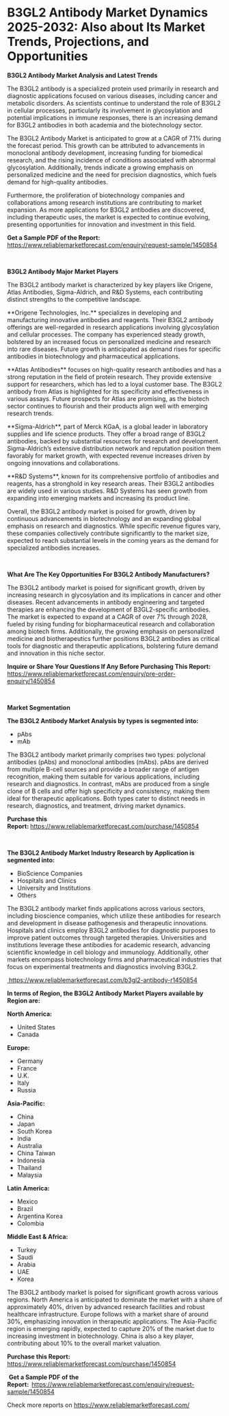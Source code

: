 <p><h1>B3GL2 Antibody Market Dynamics 2025-2032: Also about Its Market Trends, Projections, and Opportunities</h1></p><p><strong>B3GL2 Antibody Market Analysis and Latest Trends</strong></p>
<p><p>The B3GL2 antibody is a specialized protein used primarily in research and diagnostic applications focused on various diseases, including cancer and metabolic disorders. As scientists continue to understand the role of B3GL2 in cellular processes, particularly its involvement in glycosylation and potential implications in immune responses, there is an increasing demand for B3GL2 antibodies in both academia and the biotechnology sector.</p><p>The B3GL2 Antibody Market is anticipated to grow at a CAGR of 7.1% during the forecast period. This growth can be attributed to advancements in monoclonal antibody development, increasing funding for biomedical research, and the rising incidence of conditions associated with abnormal glycosylation. Additionally, trends indicate a growing emphasis on personalized medicine and the need for precision diagnostics, which fuels demand for high-quality antibodies. </p><p>Furthermore, the proliferation of biotechnology companies and collaborations among research institutions are contributing to market expansion. As more applications for B3GL2 antibodies are discovered, including therapeutic uses, the market is expected to continue evolving, presenting opportunities for innovation and investment in this field.</p></p>
<p><strong>Get a Sample PDF of the Report:&nbsp;</strong> <a href="https://www.reliablemarketforecast.com/enquiry/request-sample/1450854?utm_campaign=2277&utm_medium=2&utm_source=Github&utm_content=ia&utm_term=09032025&utm_id=b3gl2-antibody">https://www.reliablemarketforecast.com/enquiry/request-sample/1450854</a></p>
<p>&nbsp;</p>
<p><strong>B3GL2 Antibody Major Market Players</strong></p>
<p><p>The B3GL2 antibody market is characterized by key players like Origene, Atlas Antibodies, Sigma-Aldrich, and R&D Systems, each contributing distinct strengths to the competitive landscape.</p><p>**Origene Technologies, Inc.** specializes in developing and manufacturing innovative antibodies and reagents. Their B3GL2 antibody offerings are well-regarded in research applications involving glycosylation and cellular processes. The company has experienced steady growth, bolstered by an increased focus on personalized medicine and research into rare diseases. Future growth is anticipated as demand rises for specific antibodies in biotechnology and pharmaceutical applications.</p><p>**Atlas Antibodies** focuses on high-quality research antibodies and has a strong reputation in the field of protein research. They provide extensive support for researchers, which has led to a loyal customer base. The B3GL2 antibody from Atlas is highlighted for its specificity and effectiveness in various assays. Future prospects for Atlas are promising, as the biotech sector continues to flourish and their products align well with emerging research trends.</p><p>**Sigma-Aldrich**, part of Merck KGaA, is a global leader in laboratory supplies and life science products. They offer a broad range of B3GL2 antibodies, backed by substantial resources for research and development. Sigma-Aldrich’s extensive distribution network and reputation position them favorably for market growth, with expected revenue increases driven by ongoing innovations and collaborations.</p><p>**R&D Systems**, known for its comprehensive portfolio of antibodies and reagents, has a stronghold in key research areas. Their B3GL2 antibodies are widely used in various studies. R&D Systems has seen growth from expanding into emerging markets and increasing its product line. </p><p>Overall, the B3GL2 antibody market is poised for growth, driven by continuous advancements in biotechnology and an expanding global emphasis on research and diagnostics. While specific revenue figures vary, these companies collectively contribute significantly to the market size, expected to reach substantial levels in the coming years as the demand for specialized antibodies increases.</p></p>
<p>&nbsp;</p>
<p><strong>What Are The Key Opportunities For B3GL2 Antibody Manufacturers?</strong></p>
<p><p>The B3GL2 antibody market is poised for significant growth, driven by increasing research in glycosylation and its implications in cancer and other diseases. Recent advancements in antibody engineering and targeted therapies are enhancing the development of B3GL2-specific antibodies. The market is expected to expand at a CAGR of over 7% through 2028, fueled by rising funding for biopharmaceutical research and collaboration among biotech firms. Additionally, the growing emphasis on personalized medicine and biotherapeutics further positions B3GL2 antibodies as critical tools for diagnostic and therapeutic applications, bolstering future demand and innovation in this niche sector.</p></p>
<p><strong>Inquire or Share Your Questions If Any Before Purchasing This Report:</strong> <a href="https://www.reliablemarketforecast.com/enquiry/pre-order-enquiry/1450854?utm_campaign=2277&utm_medium=2&utm_source=Github&utm_content=ia&utm_term=09032025&utm_id=b3gl2-antibody">https://www.reliablemarketforecast.com/enquiry/pre-order-enquiry/1450854</a></p>
<p>&nbsp;</p>
<p><strong>Market Segmentation</strong></p>
<p><strong>The B3GL2 Antibody Market Analysis by types is segmented into:</strong></p>
<p><ul><li>pAbs</li><li>mAb</li></ul></p>
<p><p>The B3GL2 antibody market primarily comprises two types: polyclonal antibodies (pAbs) and monoclonal antibodies (mAbs). pAbs are derived from multiple B-cell sources and provide a broader range of antigen recognition, making them suitable for various applications, including research and diagnostics. In contrast, mAbs are produced from a single clone of B cells and offer high specificity and consistency, making them ideal for therapeutic applications. Both types cater to distinct needs in research, diagnostics, and treatment, driving market dynamics.</p></p>
<p><strong>Purchase this Report:&nbsp;</strong><a href="https://www.reliablemarketforecast.com/purchase/1450854?utm_campaign=2277&utm_medium=2&utm_source=Github&utm_content=ia&utm_term=09032025&utm_id=b3gl2-antibody">https://www.reliablemarketforecast.com/purchase/1450854</a></p>
<p>&nbsp;</p>
<p><strong>The B3GL2 Antibody Market Industry Research by Application is segmented into:</strong></p>
<p><ul><li>BioScience Companies</li><li>Hospitals and Clinics</li><li>University and Institutions</li><li>Others</li></ul></p>
<p><p>The B3GL2 antibody market finds applications across various sectors, including bioscience companies, which utilize these antibodies for research and development in disease pathogenesis and therapeutic innovations. Hospitals and clinics employ B3GL2 antibodies for diagnostic purposes to improve patient outcomes through targeted therapies. Universities and institutions leverage these antibodies for academic research, advancing scientific knowledge in cell biology and immunology. Additionally, other markets encompass biotechnology firms and pharmaceutical industries that focus on experimental treatments and diagnostics involving B3GL2.</p></p>
<p><a href="https://www.reliablemarketforecast.com/b3gl2-antibody-r1450854?utm_campaign=2277&utm_medium=2&utm_source=Github&utm_content=ia&utm_term=09032025&utm_id=b3gl2-antibody">&nbsp;https://www.reliablemarketforecast.com/b3gl2-antibody-r1450854</a></p>
<p><strong>In terms of Region, the B3GL2 Antibody Market Players available by Region are:</strong></p>
<p>
    <p> <strong> North America: </strong>
        <ul>
            <li>United States</li>
            <li>Canada</li>
        </ul>
        </p> 
    <p> <strong> Europe: </strong>
        <ul>
            <li>Germany</li>
            <li>France</li>
            <li>U.K.</li>
            <li>Italy</li>
            <li>Russia</li>
        </ul>
        </p> 
    <p> <strong> Asia-Pacific: </strong>
        <ul>
            <li>China</li>
            <li>Japan</li>
            <li>South Korea</li>
            <li>India</li>
            <li>Australia</li>
            <li>China Taiwan</li>
            <li>Indonesia</li>
            <li>Thailand</li>
            <li>Malaysia</li>
        </ul>
        </p> 
    <p> <strong> Latin America: </strong>
        <ul>
            <li>Mexico</li>
            <li>Brazil</li>
            <li>Argentina Korea</li>
            <li>Colombia</li>
        </ul>
        </p> 
    <p> <strong> Middle East & Africa: </strong>
        <ul>
            <li>Turkey</li>
            <li>Saudi</li>
            <li>Arabia</li>
            <li>UAE</li>
            <li>Korea</li>
        </ul>
    </p>
    </p>
<p><p>The B3GL2 antibody market is poised for significant growth across various regions. North America is anticipated to dominate the market with a share of approximately 40%, driven by advanced research facilities and robust healthcare infrastructure. Europe follows with a market share of around 30%, emphasizing innovation in therapeutic applications. The Asia-Pacific region is emerging rapidly, expected to capture 20% of the market due to increasing investment in biotechnology. China is also a key player, contributing about 10% to the overall market valuation.</p></p>
<p><strong>Purchase this Report: </strong><a href="https://www.reliablemarketforecast.com/purchase/1450854?utm_campaign=2277&utm_medium=2&utm_source=Github&utm_content=ia&utm_term=09032025&utm_id=b3gl2-antibody">https://www.reliablemarketforecast.com/purchase/1450854</a></p>
<p>&nbsp;<strong>Get a Sample PDF of the Report:&nbsp;&nbsp;</strong><a href="https://www.reliablemarketforecast.com/enquiry/request-sample/1450854?utm_campaign=2277&utm_medium=2&utm_source=Github&utm_content=ia&utm_term=09032025&utm_id=b3gl2-antibody">https://www.reliablemarketforecast.com/enquiry/request-sample/1450854</a></p>
<p><strong></strong></p>
<p>Check more reports on <a href="https://www.reliablemarketforecast.com/?utm_campaign=2277&utm_medium=2&utm_source=Github&utm_content=ia&utm_term=09032025&utm_id=b3gl2-antibody">https://www.reliablemarketforecast.com/</a></p>